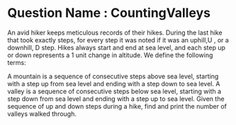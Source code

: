 # Question Name : CountingValleys
An avid hiker keeps meticulous records of their hikes. During the last hike that took exactly  steps, for every step it was noted if it was an uphill,U , or a downhill, D step. Hikes always start and end at sea level, and each step up or down represents a 1 unit change in altitude. We define the following terms:

A mountain is a sequence of consecutive steps above sea level, starting with a step up from sea level and ending with a step down to sea level.
A valley is a sequence of consecutive steps below sea level, starting with a step down from sea level and ending with a step up to sea level.
Given the sequence of up and down steps during a hike, find and print the number of valleys walked through.
